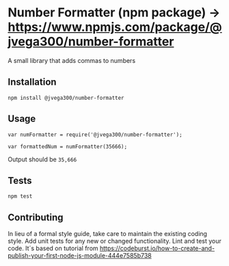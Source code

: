 Number Formatter (npm package) -> https://www.npmjs.com/package/@jvega300/number-formatter
=========

A small library that adds commas to numbers

## Installation

  `npm install @jvega300/number-formatter`

## Usage

    var numFormatter = require('@jvega300/number-formatter');

    var formattedNum = numFormatter(35666);
  
  
  Output should be `35,666`


## Tests

  `npm test`

## Contributing

In lieu of a formal style guide, take care to maintain the existing coding style. Add unit tests for any new or changed functionality. Lint and test your code.
It´s based on tutorial from https://codeburst.io/how-to-create-and-publish-your-first-node-js-module-444e7585b738
